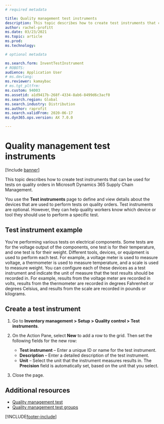 ```yaml
---
# required metadata

title: Quality management test instruments
description: This topic describes how to create test instruments that can be used for tests on quality orders in Microsoft Dynamics 365 Supply Chain Management.
author: rachel-profitt
ms.date: 03/23/2021
ms.topic: article
ms.prod:
ms.technology:

# optional metadata

ms.search.form: InventTestInstrument
# ROBOTS:
audience: Application User
# ms.devlang:
ms.reviewer: kamaybac
# ms.tgt_pltfrm:
ms.custom: 94003
ms.assetid: a1d9417b-268f-4334-8ab6-8499d6c3acf0
ms.search.region: Global
ms.search.industry: Distribution
ms.author: raprofit
ms.search.validFrom: 2020-06-17
ms.dyn365.ops.version: AX 7.0.0

---
```


# Quality management test instruments

[!include [banner](../includes/banner.md)]

This topic describes how to create test instruments that can be used for tests on quality orders in Microsoft Dynamics 365 Supply Chain Management.

You use the **Test instruments** page to define and view details about the devices that are used to perform tests on quality orders. Test instruments are optional. However, they can help quality workers know which device or tool they should use to perform a specific test.

## Test instrument example

You're performing various tests on electrical components. Some tests are for the voltage output of the components, one test is for their temperature, and one test is for their weight. Different tools, devices, or equipment is used to perform each test. For example, a voltage meter is used to measure voltage, a thermometer is used to measure temperature, and a scale is used to measure weight. You can configure each of these devices as a test instrument and indicate the unit of measure that the test results should be recorded in. For example, results from the voltage meter are recorded in volts, results from the thermometer are recorded in degrees Fahrenheit or degrees Celsius, and results from the scale are recorded in pounds or kilograms.

## Create a test instrument

1. Go to **Inventory management \> Setup \> Quality control \> Test instruments**.
1. On the Action Pane, select **New** to add a row to the grid. Then set the following fields for the new row:

    - **Test instrument** – Enter a unique ID or name for the test instrument.
    - **Description** – Enter a detailed description of the test instrument.
    - **Unit** – Select the unit that the instrument measures results in. The **Precision** field is automatically set, based on the unit that you select.

1. Close the page.

## Additional resources

- [Quality management test](quality-tests.md)
- [Quality management test groups](quality-test-groups.md)

[!INCLUDE[footer-include](../../includes/footer-banner.md)]

